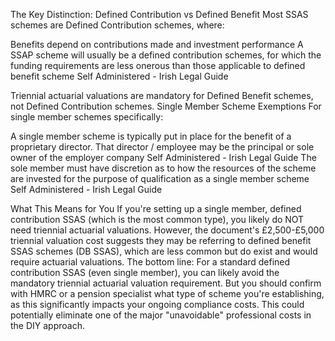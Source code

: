 The Key Distinction: Defined Contribution vs Defined Benefit
Most SSAS schemes are Defined Contribution schemes, where:

Benefits depend on contributions made and investment performance
A SSAP scheme will usually be a defined contribution schemes, for which the funding requirements are less onerous than those applicable to defined benefit scheme Self Administered - Irish Legal Guide

Triennial actuarial valuations are mandatory for Defined Benefit schemes, not Defined Contribution schemes.
Single Member Scheme Exemptions
For single member schemes specifically:

A single member scheme is typically put in place for the benefit of a proprietary director. That director / employee may be the principal or sole owner of the employer company Self Administered - Irish Legal Guide
The sole member must have discretion as to how the resources of the scheme are invested for the purpose of qualification as a single member scheme Self Administered - Irish Legal Guide

What This Means for You
If you're setting up a single member, defined contribution SSAS (which is the most common type), you likely do NOT need triennial actuarial valuations.
However, the document's £2,500-£5,000 triennial valuation cost suggests they may be referring to defined benefit SSAS schemes (DB SSAS), which are less common but do exist and would require actuarial valuations.
The bottom line: For a standard defined contribution SSAS (even single member), you can likely avoid the mandatory triennial actuarial valuation requirement. But you should confirm with HMRC or a pension specialist what type of scheme you're establishing, as this significantly impacts your ongoing compliance costs.
This could potentially eliminate one of the major "unavoidable" professional costs in the DIY approach.